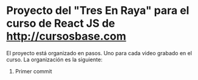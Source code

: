 # Proyecto del "Tres En Raya" para el curso de React JS de http://cursosbase.com
El proyecto está organizado en pasos. Uno para cada video grabado en el curso.
La organización es la siguiente:
1. Primer commit
